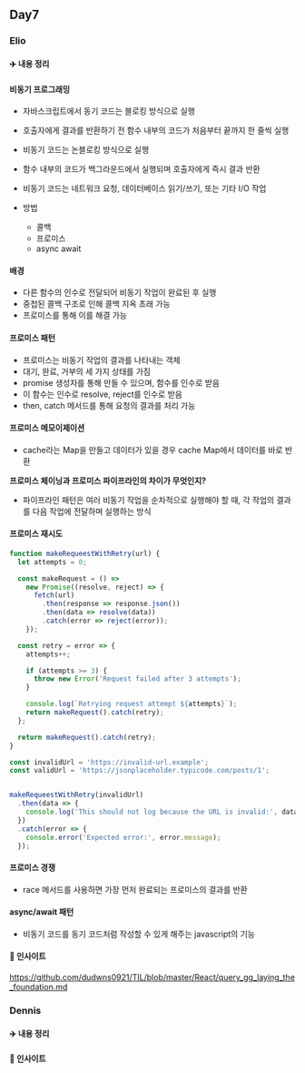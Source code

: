 ## Day7

### Elio

#### ✈️ 내용 정리

#### 비동기 프로그래밍

- 자바스크립트에서 동기 코드는 블로킹 방식으로 실행
- 호출자에게 결과를 반환하기 전 함수 내부의 코드가 처음부터 끝까지 한 줄씩 실행
- 비동기 코드는 논블로킹 방식으로 실행
- 함수 내부의 코드가 백그라운드에서 실행되며 호출자에게 즉시 결과 반환
- 비동기 코드는 네트워크 요청, 데이터베이스 읽기/쓰기, 또는 기타 I/O 작업

- 방법
  - 콜백
  - 프로미스
  - async await

#### 배경

- 다른 함수의 인수로 전달되어 비동기 작업이 완료된 후 실행
- 중첩된 콜백 구조로 인해 콜백 지옥 초래 가능
- 프로미스를 통해 이를 해결 가능

#### 프로미스 패턴

- 프로미스는 비동기 작업의 결과를 나타내는 객체
- 대기, 완료, 거부의 세 가지 상태를 가짐
- promise 생성자를 통해 만들 수 있으며, 함수를 인수로 받음
- 이 함수는 인수로 resolve, reject를 인수로 받음
- then, catch 메서드를 통해 요청의 결과를 처리 가능

#### 프로미스 메모이제이션

- cache라는 Map을 만들고 데이터가 있을 경우 cache Map에서 데이터를 바로 반환

**프로미스 체이닝과 프로미스 파이프라인의 차이가 무엇인지?**

- 파이프라인 패턴은 여러 비동기 작업을 순차적으로 실행해야 할 때, 각 작업의 결과를 다음 작업에 전달하며 실행하는 방식

#### 프로미스 재시도

```js
function makeRequeestWithRetry(url) {
  let attempts = 0;

  const makeRequest = () =>
    new Promise((resolve, reject) => {
      fetch(url)
        .then(response => response.json())
        .then(data => resolve(data))
        .catch(error => reject(error));
    });

  const retry = error => {
    attempts++;

    if (attempts >= 3) {
      throw new Error('Request failed after 3 attempts');
    }

    console.log(`Retrying request attempt ${attempts}`);
    return makeRequest().catch(retry);
  };

  return makeRequest().catch(retry);
}

const invalidUrl = 'https://invalid-url.example';
const validUrl = 'https://jsonplaceholder.typicode.com/posts/1';


makeRequeestWithRetry(invalidUrl)
  .then(data => {
    console.log('This should not log because the URL is invalid:', data);
  })
  .catch(error => {
    console.error('Expected error:', error.message);
  });

```

#### 프로미스 경쟁

- race 메서드를 사용하면 가장 먼저 완료되는 프로미스의 결과를 반환

#### async/await 패턴

- 비동기 코드를 동기 코드처럼 작성할 수 있게 해주는 javascript의 기능

#### 👀 인사이트

https://github.com/dudwns0921/TIL/blob/master/React/query_gg_laying_the_foundation.md

### Dennis

#### ✈️ 내용 정리

#### 👀 인사이트

